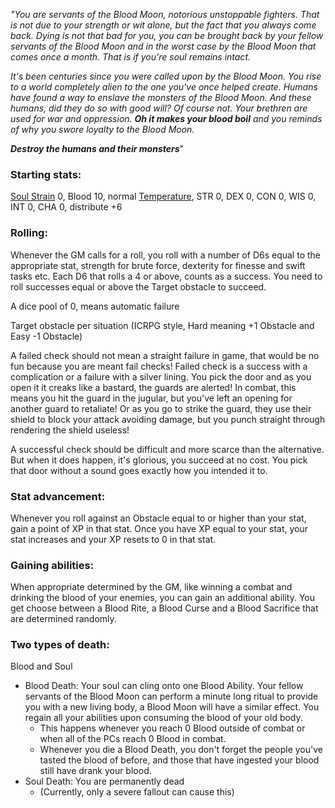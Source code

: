 *"You are servants of the Blood Moon, notorious unstoppable fighters. That is not due to your strength or wit alone, but the fact that you always come back. Dying is not that bad for you, you can be brought back by your fellow servants of the Blood Moon and in the worst case by the Blood Moon that comes once a month. That is if you're soul remains intact.*

*It's been centuries since you were called upon by the Blood Moon. You rise to a world completely alien to the one you've once helped create. Humans have found a way to enslave the monsters of the Blood Moon. And these humans, did they do so with good will? Of course not. Your brethren are used for war and oppression. **Oh it makes your blood boil** and you reminds of why you swore loyalty to the Blood Moon.*

***Destroy the humans and their monsters***"

### Starting stats:
[Soul Strain](Soul%20Strain.md) 0, Blood 10, normal [Temperature](Temperature.md),
STR 0, DEX 0, CON 0, WIS 0, INT 0, CHA 0, distribute +6

### Rolling:
Whenever the GM calls for a roll, you roll with a number of D6s equal to the appropriate stat, strength for brute force, dexterity for finesse and swift tasks etc. Each D6 that rolls a 4 or above, counts as a success. You need to roll successes equal or above the Target obstacle to succeed.

A dice pool of 0, means automatic failure

Target obstacle per situation (ICRPG style, Hard meaning +1 Obstacle and Easy -1 Obstacle)

A failed check should not mean a straight failure in game, that would be no fun because you are meant fail checks! Failed check is a success with a complication or a failure with a silver lining. You pick the door and as you open it it creaks like a bastard, the guards are alerted! In combat, this means you hit the guard in the jugular, but you've left an opening for another guard to retaliate! Or as you go to strike the guard, they use their shield to block your attack avoiding damage, but you punch straight through rendering the shield useless!

A successful check should be difficult and more scarce than the alternative. But when it does happen, it's glorious, you succeed at no cost. You pick that door without a sound goes exactly how you intended it to.
### Stat advancement:
Whenever you roll against an Obstacle equal to or higher than your stat, gain a point of XP in that stat. Once you have XP equal to your stat, your stat increases and your XP resets to 0 in that stat.

### Gaining abilities:
When appropriate determined by the GM, like winning a combat and drinking the blood of your enemies, you can gain an additional ability. You get choose between a Blood Rite, a Blood Curse and a Blood Sacrifice that are determined randomly.

### Two types of death:
Blood and Soul
- Blood Death: Your soul can cling onto one Blood Ability. Your fellow servants of the Blood Moon can perform a minute long ritual to provide you with a new living body, a Blood Moon will have a similar effect. You regain all your abilities upon consuming the blood of your old body.
	- This happens whenever you reach 0 Blood outside of combat or when all of the PCs reach 0 Blood in combat.
	- Whenever you die a Blood Death, you don't forget the people you've tasted the blood of before, and those that have ingested your blood still have drank your blood.
- Soul Death: You are permanently dead
	- (Currently, only a severe fallout can cause this)